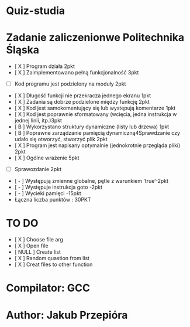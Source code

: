 # Quiz-studia
# Zadanie zaliczenionwe Politechnika Śląska
- [ X ]  Program działa 2pkt
- [ X ]  Zaimplementowano pełną funkcjonalność 3pkt
- [  ]  Kod programu jest podzielony na moduły 2pkt
- [ X ]  Długość funkcji nie przekracza jednego ekranu 1pkt
- [ X ]  Zadania są dobrze podzielone między funkcję 2pkt
- [ X ]  Kod jest samokomentujący się lub występują komentarze 1pkt
- [ X ]  Kod jest poprawnie sformatowany (wcięcia, jedna instrukcja w jednej linii, itp.)3pkt 
- [ B ]  Wykorzystano struktury dynamiczne (listy lub drzewa) 1pkt 
- [ B ]  Poprawne zarządzanie pamięcią dynamiczną4Sprawdzanie czy udało się otworzyć, stworzyć plik 2pkt 
- [ X ]  Program jest napisany optymalnie (jednokrotnie przegląda pliki) 2pkt 
- [ X ]  Ogólne wrażenie 5pkt
- [  ]  Sprawozdanie 2pkt 
- [ - ]  Występują zmienne globalne, pętle z warunkiem ’true’-2pkt 
- [ - ]  Występuje instrukcja goto -2pkt
- [ - ]  Wycieki pamięci -15pkt
- Łączna liczba punktów : 30PKT

# TO DO 

- [ X ] Choose file arg
- [ X ] Open file
- [ NULL ] Create list
- [ X ] Random quastion from list
- [ X ] Creat files to other function

# Compilator: GCC
# Author: Jakub Przepióra